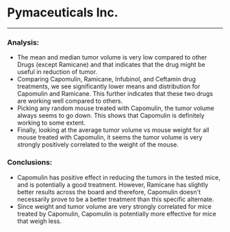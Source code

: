 # Pymaceuticals Inc.
---

### Analysis:

- The mean and median tumor volume is very low compared to other Drugs (except Ramicane) and that indicates that the drug might be useful in reduction of tumor.
- Comparing Capomulin, Ramicane, Infubinol, and Ceftamin drug treatments, we see significantly lower means and distribution for Capomulin and Ramicane. This further indicates that these two drugs are working well compared to others. 
- Picking any random mouse treated with Capomulin, the tumor volume always seems to go down. This shows that Capomulin is definitely working to some extent.
- Finally, looking at the average tumor volume vs mouse weight for all mouse treated with Capomulin, it seems the tumor volume is very strongly positively correlated to the weight of the mouse.

### Conclusions:

- Capomulin has positive effect in reducing the tumors in the tested mice, and is potentially a good treatment. However, Ramicane has slightly better results across the board and therefore, Capomulin doesn't necessarily prove to be a better treatment than this specific alternate.
- Since weight and tumor volume are very strongly correlated for mice treated by Capomulin, Capomulin is potentially more effective for mice that weigh less.
